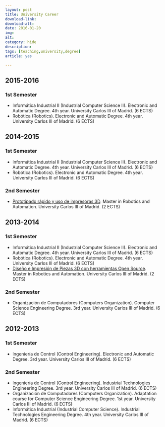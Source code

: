 ```yaml
---
layout: post
title: University Career
download-link: 
download-alt:  
date: 2016-01-20
img: 
alt: 
category: hide
description: 
tags: [teaching,university,degree]
article: yes

---
```


## 2015-2016

### 1st Semester

* Informática Industrial II (Industrial Computer Science II). Electronic and Automatic Degree. 4th year. University Carlos III of Madrid. (6 ECTS)
* Robótica (Robotics). Electronic and Automatic Degree. 4th year. University Carlos III of Madrid. (6 ECTS)

## 2014-2015

### 1st Semester

* Informática Industrial II (Industrial Computer Science II). Electronic and Automatic Degree. 4th year. University Carlos III of Madrid. (6 ECTS)
* Robótica (Robotics). Electronic and Automatic Degree. 4th year. University Carlos III of Madrid. (6 ECTS)

### 2nd Semester

* [Prototipado rápido y uso de impresoras 3D](http://educatech.sytes.net/wiki/2015_Master_seminar). Master in Robotics and Automation. University Carlos III of Madrid. (2 ECTS)

## 2013-2014

### 1st Semester

* Informática Industrial II (Industrial Computer Science II). Electronic and Automatic Degree. 4th year. University Carlos III of Madrid. (6 ECTS)
* Robótica (Robotics). Electronic and Automatic Degree. 4th year. University Carlos III of Madrid. (6 ECTS)
* [Diseño e Impresión de Piezas 3D con herramientas Open Source](http://educatech.sytes.net/wiki/2014_Master_seminar). Master in Robotics and Automation. University Carlos III of Madrid. (2 ECTS)

### 2nd Semester

* Organización de Computadores (Computers Organization). Computer Science Engineering Degree. 3rd year. University Carlos III of Madrid. (6 ECTS)

## 2012-2013

### 1st Semester

* Ingeniería de Control (Control Engineering). Electronic and Automatic Degree. 3rd year. University Carlos III of Madrid. (6 ECTS)

### 2nd Semester

* Ingeniería de Control (Control Engineering). Industrial Technologies Engineering Degree. 3rd year. University Carlos III of Madrid. (6 ECTS)
* Organización de Computadores (Computers Organization). Adaptation course for Computer Science Engineering Degree. 1st year. University Carlos III of Madrid. (6 ECTS)
* Informática Industrial (Industrial Computer Science). Industrial Technologies Engineering Degree. 4th year. University Carlos III of Madrid. (6 ECTS)
